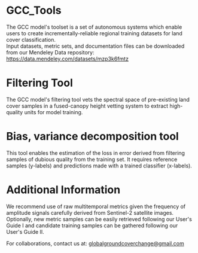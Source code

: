 # GCC_Tools
The GCC model's toolset is a set of autonomous systems which enable users to create incrementally-reliable regional training datasets for land cover classification.   
Input datasets, metric sets, and documentation files can be downloaded from our Mendeley Data repository: https://data.mendeley.com/datasets/mzp3k6fmtz

# Filtering Tool
The GCC model's filtering tool vets the spectral space of pre-existing land cover samples in a fused-canopy height vetting system to extract high-quality units for model training.

# Bias, variance decomposition tool
This tool enables the estimation of the loss in error derived from filtering samples of dubious quality from the training set. It requires reference samples (y-labels) and predictions made with a trained classifier (x-labels).

# Additional Information
We recommend use of raw multitemporal metrics given the frequency of amplitude signals carefully derived from Sentinel-2 satellite images. Optionally, new metric samples can be easily retrieved following our User's Guide I and candidate training samples can be gathered following our User's Guide II.

For collaborations, contact us at: globalgroundcoverchange@gmail.com
